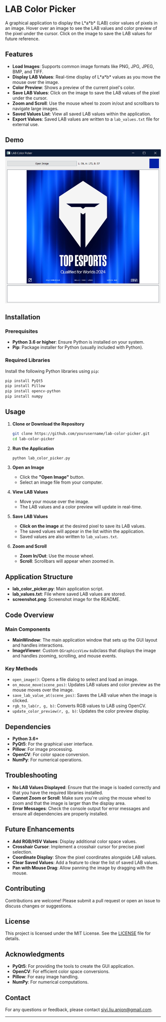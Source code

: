 # LAB Color Picker

A graphical application to display the L\*a\*b\* (LAB) color values of pixels in an image. Hover over an image to see the LAB values and color preview of the pixel under the cursor. Click on the image to save the LAB values for future reference.

## Features

- **Load Images**: Supports common image formats like PNG, JPG, JPEG, BMP, and TIFF.
- **Display LAB Values**: Real-time display of L\*a\*b\* values as you move the mouse over the image.
- **Color Preview**: Shows a preview of the current pixel's color.
- **Save LAB Values**: Click on the image to save the LAB values of the pixel under the cursor.
- **Zoom and Scroll**: Use the mouse wheel to zoom in/out and scrollbars to navigate large images.
- **Saved Values List**: View all saved LAB values within the application.
- **Export Values**: Saved LAB values are written to a `lab_values.txt` file for external use.

## Demo

![LAB Color Picker Screenshot](Screenshot.png)

## Installation

### Prerequisites

- **Python 3.6 or higher**: Ensure Python is installed on your system.
- **Pip**: Package installer for Python (usually included with Python).

### Required Libraries

Install the following Python libraries using `pip`:

```bash
pip install PyQt5
pip install Pillow
pip install opencv-python
pip install numpy
```

## Usage

1. **Clone or Download the Repository**

   ```bash
   git clone https://github.com/yourusername/lab-color-picker.git
   cd lab-color-picker
   ```

2. **Run the Application**

   ```bash
   python lab_color_picker.py
   ```

3. **Open an Image**

   - Click the **"Open Image"** button.
   - Select an image file from your computer.

4. **View LAB Values**

   - Move your mouse over the image.
   - The LAB values and a color preview will update in real-time.

5. **Save LAB Values**

   - **Click on the image** at the desired pixel to save its LAB values.
   - The saved values will appear in the list within the application.
   - Saved values are also written to `lab_values.txt`.

6. **Zoom and Scroll**

   - **Zoom In/Out**: Use the mouse wheel.
   - **Scroll**: Scrollbars will appear when zoomed in.

## Application Structure

- **lab_color_picker.py**: Main application script.
- **lab_values.txt**: File where saved LAB values are stored.
- **screenshot.png**: Screenshot image for the README.

## Code Overview

### Main Components

- **MainWindow**: The main application window that sets up the GUI layout and handles interactions.
- **ImageViewer**: Custom `QGraphicsView` subclass that displays the image and handles zooming, scrolling, and mouse events.

### Key Methods

- `open_image()`: Opens a file dialog to select and load an image.
- `on_mouse_move(scene_pos)`: Updates LAB values and color preview as the mouse moves over the image.
- `save_lab_value_at(scene_pos)`: Saves the LAB value when the image is clicked.
- `rgb_to_lab(r, g, b)`: Converts RGB values to LAB using OpenCV.
- `update_color_preview(r, g, b)`: Updates the color preview display.

## Dependencies

- **Python 3.6+**
- **PyQt5**: For the graphical user interface.
- **Pillow**: For image processing.
- **OpenCV**: For color space conversion.
- **NumPy**: For numerical operations.

## Troubleshooting

- **No LAB Values Displayed**: Ensure that the image is loaded correctly and that you have the required libraries installed.
- **Cannot Zoom or Scroll**: Make sure you're using the mouse wheel to zoom and that the image is larger than the display area.
- **Error Messages**: Check the console output for error messages and ensure all dependencies are properly installed.

## Future Enhancements

- **Add RGB/HSV Values**: Display additional color space values.
- **Crosshair Cursor**: Implement a crosshair cursor for precise pixel selection.
- **Coordinate Display**: Show the pixel coordinates alongside LAB values.
- **Clear Saved Values**: Add a feature to clear the list of saved LAB values.
- **Pan with Mouse Drag**: Allow panning the image by dragging with the mouse.

## Contributing

Contributions are welcome! Please submit a pull request or open an issue to discuss changes or suggestions.

## License

This project is licensed under the MIT License. See the [LICENSE](LICENSE) file for details.

## Acknowledgments

- **PyQt5**: For providing the tools to create the GUI application.
- **OpenCV**: For efficient color space conversions.
- **Pillow**: For easy image handling.
- **NumPy**: For numerical computations.

## Contact

For any questions or feedback, please contact [siyi.liu.anjon@gmail.com](mailto:siyi.liu.anjon@gmail.com).

---
